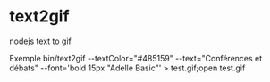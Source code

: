 text2gif
========

nodejs text to gif

Exemple
bin/text2gif --textColor="#485159" --text="Conférences et débats" --font='bold 15px "Adelle Basic"' > test.gif;open test.gif
